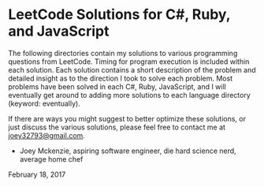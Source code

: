 # LeetCode Solutions for C#, Ruby, and JavaScript


The following directories contain my solutions to various programming questions
from LeetCode. Timing for program execution is included within each solution.
Each solution contains a short description of the problem and detailed insight
as to the direction I took to solve each problem. Most problems have been solved
in each C#, Ruby, JavaScript, and I will eventually get around to adding more solutions
to each language directory (keyword: eventually).

If there are ways you might suggest to better optimize these solutions, or just
discuss the various solutions, please feel free to contact me at joey32793@gmail.com.

- Joey Mckenzie, aspiring software engineer, die hard science nerd, average home chef

February 18, 2017
